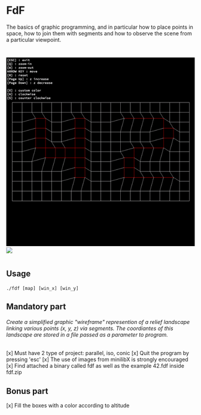 # FdF
  The basics of graphic programming, and in particular how to place points in space, how to join them with segments and how to observe the scene from a particular viewpoint.

#
![](42.gif)
![](pyramid.gif)
#

## Usage
    ./fdf [map] [win_x] [win_y]

## Mandatory part
###### Create a simplified graphic "wireframe" represention of a relief landscape linking various points (x, y, z) via segments. The coordiantes of this landscape are stored in a file passed as a parameter to program.
  [x] Must have 2 type of project: parallel, iso, conic
  [x] Quit the program by pressing 'esc'
  [x] The use of images from minilibX is strongly encouraged
  [x] Find attached a binary called fdf as well as the example 42.fdf inside fdf.zip
  
## Bonus part
  [x] Fill the boxes with a color according to altitude
